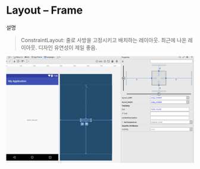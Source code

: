 # Layout – Frame
설명
> ConstraintLayout:
줄로 사방을 고정시키고 배치하는 레이아웃. 최근에 나온 레이아웃. 디자인 유연성이 제일 좋음.

![](/images_2/constraints.gif)
